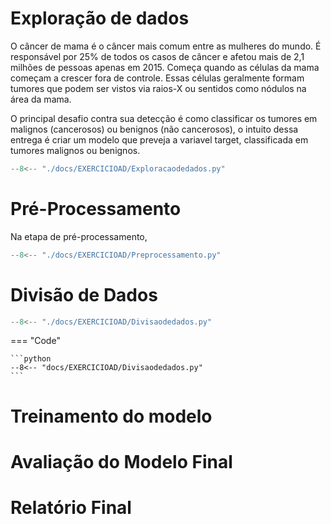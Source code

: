 # Exploração de dados

O câncer de mama é o câncer mais comum entre as mulheres do mundo. É responsável por 25% de todos os casos de câncer e afetou mais de 2,1 milhões de pessoas apenas em 2015. Começa quando as células da mama começam a crescer fora de controle. Essas células geralmente formam tumores que podem ser vistos via raios-X ou sentidos como nódulos na área da mama.

O principal desafio contra sua detecção é como classificar os tumores em malignos (cancerosos) ou benignos (não cancerosos), o intuito dessa entrega é criar um modelo que preveja a variavel target, classificada em tumores malignos ou benignos.

``` python exec="on" html="0"
--8<-- "./docs/EXERCICIOAD/Exploracaodedados.py"
```
# Pré-Processamento

Na etapa de pré-processamento,

``` python exec="on" html="0"
--8<-- "./docs/EXERCICIOAD/Preprocessamento.py"
```
# Divisão de Dados

``` python exec="on" html="0"
--8<-- "./docs/EXERCICIOAD/Divisaodedados.py"

```
=== "Code"

    ```python
    --8<-- "docs/EXERCICIOAD/Divisaodedados.py"
    ```
# Treinamento do modelo
# Avaliação do Modelo Final
# Relatório Final


